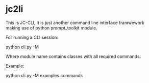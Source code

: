 jc2li
=====

This is JC-CLI, it is just another command line interface framwework making use
of python prompt_toolkit module.

For running a CLI session:

python cli.py -M <module-name>

Where module name contains classes with all required commands.

Example:

python cli.py -M examples.commands

